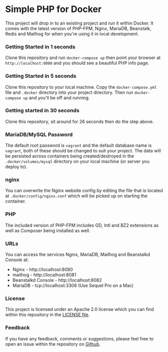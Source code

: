 # Simple PHP for Docker

This project will drop in to an existing project and run it within Docker. It
comes with the latest version of PHP-FPM, Nginx, MariaDB, Beanstalk, Redis and
Mailhog for when you're using it in local development.


### Getting Started in 1 seconds

Clone this repository and run `docker-compose up` then point your browser at `http://localhost:8080` and you should see a beautiful PHP info page.


### Getting Started in 5 seconds

Clone this repository to your local machine. Copy the `docker-compose.yml`
file and `.docker` directory into your project directory. Then run
`docker-compose up` and you'll be off and running.


### Getting started in 30 seconds

Clone this repository, sit around for 26 seconds then do the step above.


### MariaDB/MySQL Password

The default root password is `vagrant` and the default database name is `vagrant`,
both of these should be changed to suit your project. The data will be persisted
across containers being created/destroyed in the `.docker/volumes/mysql`
directory on your local machine (or server you deploy to).


### nginx

You can overwrite the Nginx website config by editing the file that is located at
`.docker/config/nginx.conf` which will be picked up on starting the container.


### PHP

The included version of PHP-FPM includes GD, Intl and BZ2 extensions as well as
Composer being installed as well.

### URLs

You can access the services Nginx, MariaDB, Mailhog and Beanstalkd Console at:

 - Nginx - http://localhost:8080
 - mailhog - http://localhost:8081
 - Beanstalkd Console - http://localhost:8082
 - MariaDB - tcp://localhost:3306 (Use Sequel Pro on a Mac)


### License

This project is licensed under an Apache 2.0 license which you can find within
this repository in the [LICENSE file](https://github.com/ssx/docker-simple-php/blob/master/LICENSE).

### Feedback

If you have any feedback, comments or suggestions, please feel free to open an
issue within the repository on [Github](https://github.com/ssx/docker-simple-php).
